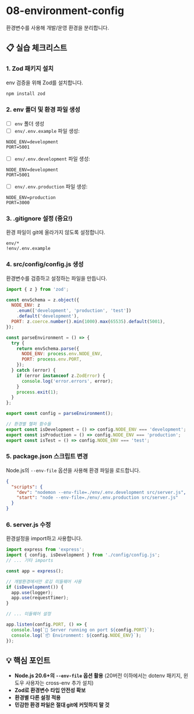 # 08-environment-config

환경변수를 사용해 개발/운영 환경을 분리합니다.

## 📋 실습 체크리스트

### 1. Zod 패키지 설치
env 검증을 위해 Zod를 설치합니다.

```bash
npm install zod
```

### 2. env 폴더 및 환경 파일 생성
- [ ] `env` 폴더 생성
- [ ] `env/.env.example` 파일 생성:
```
NODE_ENV=development
PORT=5001
```

- [ ] `env/.env.development` 파일 생성:
```
NODE_ENV=development
PORT=5001
```

- [ ] `env/.env.production` 파일 생성:
```
NODE_ENV=production
PORT=3000
```

### 3. .gitignore 설정 (중요!)
환경 파일이 git에 올라가지 않도록 설정합니다.

```gitignore
env/*
!env/.env.example
```

### 4. src/config/config.js 생성
환경변수를 검증하고 설정하는 파일을 만듭니다.

```javascript
import { z } from 'zod';

const envSchema = z.object({
  NODE_ENV: z
    .enum(['development', 'production', 'test'])
    .default('development'),
  PORT: z.coerce.number().min(1000).max(65535).default(5001),
});

const parseEnvironment = () => {
  try {
    return envSchema.parse({
      NODE_ENV: process.env.NODE_ENV,
      PORT: process.env.PORT,
    });
  } catch (error) {
    if (error instanceof z.ZodError) {
      console.log('error.errors', error);
    }
    process.exit(1);
  }
};

export const config = parseEnvironment();

// 환경별 헬퍼 함수들
export const isDevelopment = () => config.NODE_ENV === 'development';
export const isProduction = () => config.NODE_ENV === 'production';
export const isTest = () => config.NODE_ENV === 'test';
```

### 5. package.json 스크립트 변경
Node.js의 `--env-file` 옵션을 사용해 환경 파일을 로드합니다.

```json
{
  "scripts": {
    "dev": "nodemon --env-file=./env/.env.development src/server.js",
    "start": "node --env-file=./env/.env.production src/server.js"
  }
}
```

### 6. server.js 수정
환경설정을 import하고 사용합니다.

```javascript
import express from 'express';
import { config, isDevelopment } from './config/config.js';
// ... 기타 imports

const app = express();

// 개발환경에서만 로깅 미들웨어 사용
if (isDevelopment()) {
  app.use(logger);
  app.use(requestTimer);
}

// ... 미들웨어 설정

app.listen(config.PORT, () => {
  console.log(`🚀 Server running on port ${config.PORT}`);
  console.log(`📦 Environment: ${config.NODE_ENV}`);
});
```

## 💡 핵심 포인트
- **Node.js 20.6+의 `--env-file` 옵션 활용** (20버전 이하에서는 dotenv 패키지, 윈도우 사용자는 cross-env 추가 설치)
- **Zod로 환경변수 타입 안전성 확보**
- **환경별 다른 설정 적용**
- **민감한 환경 파일은 절대 git에 커밋하지 말 것**